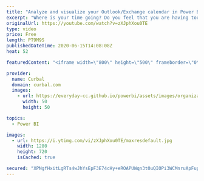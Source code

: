 ```yaml
---
title: "Analyze and visualize your Outlook/Exchange calendar in Power BI"
excerpt: "Where is your time going? Do you feel that you are having too many meetings and not enough time to get your work done? Do you want to check if your gut-feeling is correct?  In todays video I will show you how to import your calendar from Outlook into Power BI and show you one way to visualize it.  Link"
originalUrl: https://youtube.com/watch?v=zXJphXou0TE
type: video
price: Free
length: PT9M9S
publishedDateTime: 2020-06-15T14:08:08Z
heat: 52

featuredContent: "<iframe width=\"800\" height=\"500\" frameborder=\"0\" src=\"https://www.youtube.com/embed/zXJphXou0TE\" allow=\"accelerometer; autoplay; encrypted-media; gyroscope; picture-in-picture\" allowfullscreen></iframe>"

provider:
  name: Curbal
  domain: curbal.com
  images:
    - url: https://everyday-cc.github.io/powerbi/assets/images/organizations/curbal.com-50x50.jpg
      width: 50
      height: 50

topics:
  - Power BI

images:
  - url: https://i.ytimg.com/vi/zXJphXou0TE/maxresdefault.jpg
    width: 1280
    height: 720
    isCached: true

secured: "XPNgfHxitLgRTs4wJhYsEpF3E74cHy+eROAPUWqn3t0uQIOPi3WCMnruApFupx/lxhcHuHTiLLUwzJ7TeHjEFMGdYiX6MKUS2h8/Ak+AsAlPlgYdQpT7Wc8em3icH2k9nMnUSYez5ihQn38+0gx2PEFu8DdrJKhMKS9k6EZBv8roj/zCWE7BVPrpUL1SNxFzFWG3x/uFkCFWWQP6zXy8YsnuEHuO2fk43N0DGspSS7iBqAXBQLmKkK4y6d6h5XTS/+RpXbnypGb7tsLfhr0wlPmnRNmxdr7B4jxdUddQyFBDNML8Wx6RWn3MmEUoxLfwBOjdYE1QnaV0dChLw0HHa/8m+EWGxhMWuWL3dNRDKvftJ64BBQIFpGTnS8xIFBlTrF0o0aAqI7atZZjK4duJpahLayzUrqYVCx5QhSfowKg=;xa0G7nq7cggezcdsBZ2BuQ=="
---
```


